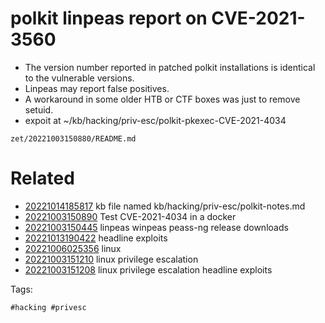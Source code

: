 # polkit linpeas report on CVE-2021-3560

- The version number reported in patched polkit installations is identical to the vulnerable versions.
- Linpeas may report false positives.
- A workaround in some older HTB or CTF boxes was just to remove setuid.
- expoit at ~/kb/hacking/priv-esc/polkit-pkexec-CVE-2021-4034

` zet/20221003150880/README.md `

# Related

- [20221014185817](/zet/20221014185817/README.md) kb file named kb/hacking/priv-esc/polkit-notes.md
- [20221003150890](/zet/20221003150890/README.md) Test CVE-2021-4034 in a docker
- [20221003150445](/zet/20221003150445/README.md) linpeas winpeas peass-ng release downloads
- [20221013190422](/zet/20221013190422/README.md) headline exploits
- [20221006025356](/zet/20221006025356/README.md) linux
- [20221003151210](/zet/20221003151210/README.md) linux privilege escalation
- [20221003151208](/zet/20221003151208/README.md) linux privilege escalation headline exploits

Tags:

    #hacking #privesc
